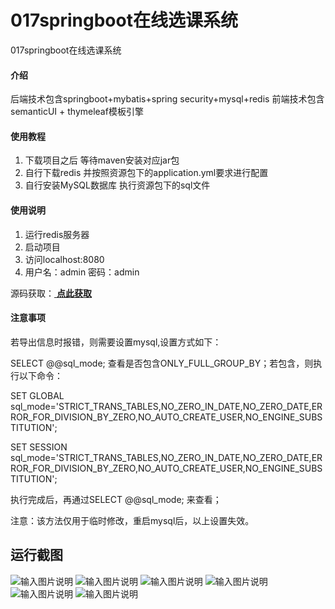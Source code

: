 # 017springboot在线选课系统
017springboot在线选课系统


#### 介绍
后端技术包含springboot+mybatis+spring security+mysql+redis
前端技术包含 semanticUI + thymeleaf模板引擎

#### 使用教程
1.  下载项目之后 等待maven安装对应jar包
2.  自行下载redis 并按照资源包下的application.yml要求进行配置
3.  自行安装MySQL数据库 执行资源包下的sql文件

#### 使用说明
1.  运行redis服务器
2.  启动项目
3.  访问localhost:8080
4.  用户名：admin  密码：admin

源码获取：[ **点此获取** ](http://www.shuyue.fun/index.php?type=productinfo&id=166)

#### 注意事项
若导出信息时报错，则需要设置mysql,设置方式如下：

SELECT @@sql_mode; 查看是否包含ONLY_FULL_GROUP_BY；若包含，则执行以下命令：

SET GLOBAL sql_mode='STRICT_TRANS_TABLES,NO_ZERO_IN_DATE,NO_ZERO_DATE,ERROR_FOR_DIVISION_BY_ZERO,NO_AUTO_CREATE_USER,NO_ENGINE_SUBSTITUTION';

SET SESSION sql_mode='STRICT_TRANS_TABLES,NO_ZERO_IN_DATE,NO_ZERO_DATE,ERROR_FOR_DIVISION_BY_ZERO,NO_AUTO_CREATE_USER,NO_ENGINE_SUBSTITUTION';

执行完成后，再通过SELECT @@sql_mode; 来查看；

注意：该方法仅用于临时修改，重启mysql后，以上设置失效。

## 运行截图
![输入图片说明](https://images.gitee.com/uploads/images/2021/0318/123151_ba2bc55c_863230.png "屏幕截图.png")
![输入图片说明](https://images.gitee.com/uploads/images/2021/0318/123207_57eda323_863230.png "屏幕截图.png")
![输入图片说明](https://images.gitee.com/uploads/images/2021/0318/123218_a54168be_863230.png "屏幕截图.png")
![输入图片说明](https://images.gitee.com/uploads/images/2021/0318/123226_e202d174_863230.png "屏幕截图.png")
![输入图片说明](https://images.gitee.com/uploads/images/2021/0318/123236_4b97431d_863230.png "屏幕截图.png")
![输入图片说明](https://images.gitee.com/uploads/images/2021/0318/123245_9f6eef66_863230.png "屏幕截图.png")



